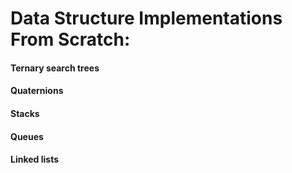 # Data Structure Implementations From Scratch:<br />
#### Ternary search trees<br />
#### Quaternions<br />
#### Stacks<br />
#### Queues<br />
#### Linked lists <br />
